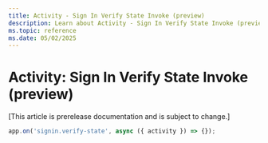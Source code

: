 ```yaml
---
title: Activity - Sign In Verify State Invoke (preview)
description: Learn about Activity - Sign In Verify State Invoke (preview)
ms.topic: reference
ms.date: 05/02/2025
---
```


# Activity: Sign In Verify State Invoke (preview)

[This article is prerelease documentation and is subject to change.]

```typescript
app.on('signin.verify-state', async ({ activity }) => {});
```